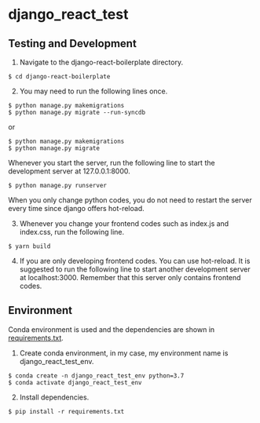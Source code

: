 # django_react_test
## Testing and Development
1. Navigate to the django-react-boilerplate directory.
```console
$ cd django-react-boilerplate
```
2. You may need to run the following lines once.
```console
$ python manage.py makemigrations
$ python manage.py migrate --run-syncdb
```
or
```console
$ python manage.py makemigrations
$ python manage.py migrate
```

Whenever you start the server, run the following line to start the development server at 127.0.0.1:8000.
```console
$ python manage.py runserver
```
When you only change python codes, you do not need to restart the server every time since django offers hot-reload.

3. Whenever you change your frontend codes such as index.js and index.css, run the following line.
```console
$ yarn build
```
4. If you are only developing frontend codes. You can use hot-reload. It is suggested to run the following line to start another development server at localhost:3000.
Remember that this server only contains frontend codes.

## Environment
Conda environment is used and the dependencies are shown in [requirements.txt](https://github.com/michaelfong2017/django_react_test/blob/master/django-react-boilerplate/requirements.txt).
1. Create conda environment, in my case, my environment name is django_react_test_env.
```console
$ conda create -n django_react_test_env python=3.7
$ conda activate django_react_test_env
```
2. Install dependencies.
```console
$ pip install -r requirements.txt
```
